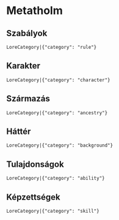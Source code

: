 # Metatholm

## Szabályok

`LoreCategory|{"category": "rule"}`

## Karakter

`LoreCategory|{"category": "character"}`

## Származás

`LoreCategory|{"category": "ancestry"}`

## Háttér

`LoreCategory|{"category": "background"}`


## Tulajdonságok

`LoreCategory|{"category": "ability"}`

## Képzettségek

`LoreCategory|{"category": "skill"}`
